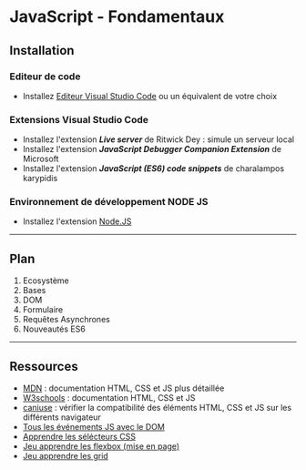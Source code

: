 # JavaScript - Fondamentaux

## Installation

### Editeur de code

- Installez [Editeur Visual Studio Code](https://code.visualstudio.com/) ou un équivalent de votre choix

### Extensions Visual Studio Code

- Installez l'extension ***Live server*** de Ritwick Dey : simule un serveur local
- Installez l'extension ***JavaScript Debugger Companion Extension*** de Microsoft
- Installez l'extension ***JavaScript (ES6) code snippets*** de charalampos karypidis


### Environnement de développement NODE JS

- Installez l'extension [Node.JS](https://nodejs.org/en)

---

## Plan

1. Ecosystème
2. Bases
3. DOM
4. Formulaire
5. Requêtes Asynchrones
6. Nouveautés ES6

---

## Ressources

- [MDN](https://developer.mozilla.org/fr/) : documentation HTML, CSS et JS plus détaillée
- [W3schools](https://www.w3schools.com/) : documentation HTML, CSS et JS
- [caniuse](https://caniuse.com/) : vérifier la compatibilité des éléments HTML, CSS et JS sur les différents navigateur
- [Tous les événements JS avec le DOM](https://www.w3schools.com/jsref/dom_obj_event.asp)
- [Apprendre les sélécteurs CSS](https://flukeout.github.io/)
- [Jeu apprendre les flexbox (mise en page)](https://flexboxfroggy.com/#fr)
- [Jeu apprendre les grid](https://cssgridgarden.com/#fr)

